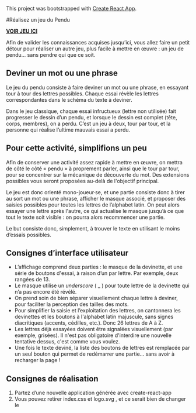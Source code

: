 This project was bootstrapped with [Create React App](https://github.com/facebook/create-react-app).


#Réalisez un jeu du Pendu

**[VOIR JEU ICI](https://heuristic-visvesvaraya-ecfc2d.netlify.com)**

Afin de valider les connaissances acquises jusqu’ici, vous allez faire un petit détour pour réaliser un autre jeu, plus facile à mettre en œuvre : un jeu de pendu… sans pendre qui que ce soit.

## Deviner un mot ou une phrase
Le jeu du pendu consiste à faire deviner un mot ou une phrase, en essayant tour à tour des lettres possibles. Chaque essai révèle les lettres correspondantes dans le schéma du texte à deviner.

Dans le jeu classique, chaque essai infructueux (lettre non utilisée) fait progresser le dessin d’un pendu, et lorsque le dessin est complet (tête, corps, membres), on a perdu. C’est un jeu à deux, tour par tour, et la personne qui réalise l’ultime mauvais essai a perdu.

## Pour cette activité, simplifions un peu
Afin de conserver une activité assez rapide à mettre en œuvre, on mettra de côté le côté « pendu » à proprement parler, ainsi que le tour par tour, pour se concentrer sur la mécanique de découverte du mot. Des extensions possibles vous seront proposées au-delà de l'objectif principal.

Le jeu est donc orienté mono-joueur·se, et une partie consiste donc à tirer au sort un mot ou une phrase, afficher le masque associé, et proposer des saisies possibles pour toutes les lettres de l’alphabet latin. On peut alors essayer une lettre après l'autre, ce qui actualise le masque jusqu’à ce que tout le texte soit visible : on pourra alors recommencer une partie.

Le but consiste donc, simplement, à trouver le texte en utilisant le moins d’essais possibles.

## Consignes d’interface utilisateur
* L’affichage comprend deux parties : le masque de la devinette, et une série de boutons d'essai, à raison d’un par lettre. Par exemple, deux rangées de 13.
* Le masque utilise un _underscore_ ( _ ) pour toute lettre de la devinette qui n’a pas encore été révélé.
* On prend soin de bien séparer visuellement chaque lettre à deviner, pour faciliter la perception des tailles des mots.
* Pour simplifier la saisie et l’exploitation des lettres, on cantonnera les devinettes et les boutons à l'alphabet latin majuscule, sans signes diacritiques (accents, cédilles, etc.). Donc 26 lettres de A à Z.
* Les lettres déjà essayées doivent être signalées visuellement (par exemple, grisées). Il n'est pas obligatoire d'interdire une nouvelle tentative dessus, c'est comme vous voulez.
* Une fois le texte deviné, la liste des boutons de lettres est remplacée par un seul bouton qui permet de redémarrer une partie… sans avoir à recharger la page !

## Consignes de réalisation
1. Partez d’une nouvelle application générée avec  create-react-app  
2. Vous pouvez retirer  index.css  et  logo.svg , et ce serait bien de changer le  <title>  de  public/index.html
3. Le besoin est assez simple pour tout faire dans  App.js (et styler avec  App.css ), mais si vous tenez à découper en sous-composants (par exemple, pour le « clavier » de 26 touches), libre à vous.
4. Le déroulement de la partie se base naturellement sur une évolution de l’état local du composant<App/>.
5. Afin de vous permettre de vous concentrer sur React, vous trouverez ci-dessous une petite fonction utile qui construit le masque affiché à partir du texte à deviner et de la série des lettres déjà testées. Cette dernière est supposée être un Set (ES2015), mais vous pouvez en faire un simple tableau en remplaçant le.has() par un.includes().


``` javascript

// Produit une représentation textuelle de l’état de la partie,
// chaque lettre non découverte étant représentée par un _underscore_.
// (CSS assurera de l’espacement entre les lettres pour mieux
// visualiser le tout).
function computeDisplay(phrase, usedLetters) {
  return phrase.replace(/\w/g,
    (letter) => (usedLetters.has(letter) ? letter : '_')
  )
}

``` 

## Extensions possibles
Ces suggestions n'ont pas d'effet sur la validation de cette activité, mais vous permettent de renforcer vos compétences. Elles vous permettent de créer un jeu véritablement abouti que vous pouvez fièrement afficher sur votre compte GitHub à l'attention de vos futurs clients/employeurs !

### Score / Compteur
* Comptez le nombre d’essais et affichez-le au fur et à mesure.
* Vous pouvez décider d’interdire un nouvel essai d’une lettre, ou au contraire compter double un essai d’une lettre déjà tentée (si vous indiquiez visuellement qu’elle l’était).
* Pour calculer plutôt un score, vous pouvez compter 2 points pour une lettre présente, -1 pour une absente, et -2 pour une lettre retentée, par exemple.

### Mode deux joueurs
* Ajoutez à l’état un tableau de noms de joueurs et un joueur courant, qui bascule dès qu’on tente une lettre absente (il faut évidemment gérer la saisie initiale, puis afficher le joueur courant).
* Si vous voulez introduire une notion de « perdu » (et pas seulement de vainqueur au moment de la dernière tentative réussie), imposez un nombre maximum de lettres absentes par joueur (ou au global) et gérez leur comptage (afficher ça serait alors souhaitable aussi).

### Utiliser le clavier plutôt que des boutons
Pour permettre l’utilisation du clavier, deux possibilités :

1. Un champ textuel stylé pour être « invisible » (pas de bordures, texte de la même couleur que le fond, etc.) qui conserve le focus, a une valeur vide, mais vous réagissez au `onChange` pour récupérer la valeur et la traiter comme lettre, à mettre alors en majuscule. On ignore les saisies hors alphabet latin ASCII.

2. L’interception de l’événement   keypress  au niveau dedocument. Cela nécessite toutefois que vous gériez l’attache et la libération de ces événements manuellement dans  componentDidMount()   et  componentWillUnmount() , et empêchera, si vous le souhaitiez, la mise en place de tests unitaires en mode _shallow_.

### Ajouter un véritable pendu
Soit en dessinant sur un  <canvas> , soit en prédéfinissant les images des différentes étapes et en affichant la bonne, implémentez le véritable Jeu du Pendu !




## Available Scripts

In the project directory, you can run:

### `npm start`

Runs the app in the development mode.<br>
Open [http://localhost:3000](http://localhost:3000) to view it in the browser.

The page will reload if you make edits.<br>
You will also see any lint errors in the console.

### `npm test`

Launches the test runner in the interactive watch mode.<br>
See the section about [running tests](https://facebook.github.io/create-react-app/docs/running-tests) for more information.

### `npm run build`

Builds the app for production to the `build` folder.<br>
It correctly bundles React in production mode and optimizes the build for the best performance.

The build is minified and the filenames include the hashes.<br>
Your app is ready to be deployed!

See the section about [deployment](https://facebook.github.io/create-react-app/docs/deployment) for more information.

### `npm run eject`

**Note: this is a one-way operation. Once you `eject`, you can’t go back!**

If you aren’t satisfied with the build tool and configuration choices, you can `eject` at any time. This command will remove the single build dependency from your project.

Instead, it will copy all the configuration files and the transitive dependencies (Webpack, Babel, ESLint, etc) right into your project so you have full control over them. All of the commands except `eject` will still work, but they will point to the copied scripts so you can tweak them. At this point you’re on your own.

You don’t have to ever use `eject`. The curated feature set is suitable for small and middle deployments, and you shouldn’t feel obligated to use this feature. However we understand that this tool wouldn’t be useful if you couldn’t customize it when you are ready for it.

## Learn More

You can learn more in the [Create React App documentation](https://facebook.github.io/create-react-app/docs/getting-started).

To learn React, check out the [React documentation](https://reactjs.org/).

### Code Splitting

This section has moved here: https://facebook.github.io/create-react-app/docs/code-splitting

### Analyzing the Bundle Size

This section has moved here: https://facebook.github.io/create-react-app/docs/analyzing-the-bundle-size

### Making a Progressive Web App

This section has moved here: https://facebook.github.io/create-react-app/docs/making-a-progressive-web-app

### Advanced Configuration

This section has moved here: https://facebook.github.io/create-react-app/docs/advanced-configuration

### Deployment

This section has moved here: https://facebook.github.io/create-react-app/docs/deployment

### `npm run build` fails to minify

This section has moved here: https://facebook.github.io/create-react-app/docs/troubleshooting#npm-run-build-fails-to-minify
